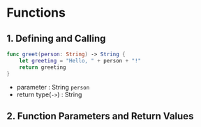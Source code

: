 # Functions
## 1. Defining and Calling
```swift
func greet(person: String) -> String {
    let greeting = "Hello, " + person + "!"
    return greeting
}
```
* parameter : String `person`
* return type(`->`) : String

## 2. Function Parameters and Return Values